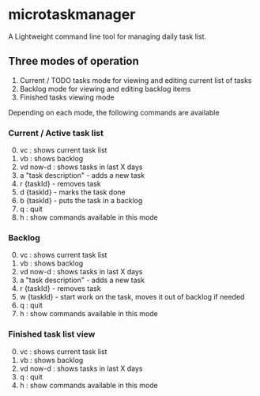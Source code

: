 # microtaskmanager
A Lightweight command line tool for managing daily task list.

## Three modes of operation

1. Current / TODO tasks mode for viewing and editing current list of tasks
1. Backlog mode for viewing and editing backlog items
1. Finished tasks viewing mode

Depending on each mode, the following commands are available

### Current / Active task list

0. vc : shows current task list
0. vb : shows backlog
0. vd now-<X>d : shows tasks in last X days
0. a "task description" - adds a new task
0. r {taskId} - removes task
0. d {taskId} - marks the task done
0. b {taskId} - puts the task in a backlog
0. q : quit
0. h : show commands available in this mode

### Backlog 

0. vc : shows current task list
0. vb : shows backlog
0. vd now-<X>d : shows tasks in last X days
0. a "task description" - adds a new task
0. r {taskId} - removes task
0. w {taskId} - start work on the task, moves it out of backlog if needed
0. q : quit
0. h : show commands available in this mode

### Finished task list view

0. vc : shows current task list
0. vb : shows backlog
0. vd now-<X>d : shows tasks in last X days
0. q : quit
0. h : show commands available in this mode
